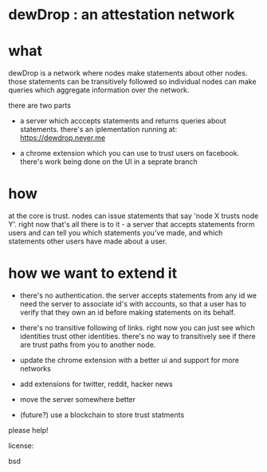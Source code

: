 # dewDrop : an attestation network


# what

dewDrop is a network where nodes make statements about other nodes. those statements can be transitively followed so individual nodes can make queries which aggregate information over the network.

there are two parts
 - a server which acccepts statements and returns queries about statements. there's an iplementation running at:
  https://dewdrop.neyer.me

- a chrome extension which you can use to trust users on facebook. there's work being done on the UI in a seprate branch

# how

 at the core is trust. nodes can issue statements that say 'node X trusts node Y'. right now that's all there is to it - a server that accepts statements frorm users and can tell you which statements you've made, and which statements other users have made about a user.



# how we want to extend it

   - there's no authentication. the server accepts statements from any id
     we need the server to associate id's with accounts, so that a user has to
     verify that they own an id before making statements on its behalf.

   - there's no transitive following of links. right now you can just see which identities trust other identities. there's no way to transitively see if there are trust paths from you to another node.

   - update the chrome extension with a better ui and support for more networks

   - add extensions for twitter, reddit, hacker news

   - move the server somewhere better

   - (future?) use a blockchain to store trust statments 


please help!


license:

bsd
